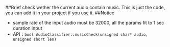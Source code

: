 ##Brief
check wether the current audio contain music. This is just the code, you can add it in your project if you use it.
##Notice
- sample rate of the input audio must be 32000, all the params fit to 1 sec duration input
- API：`bool AudioClassifier::musicCheck(unsigned char* audio, unsigned short len)`